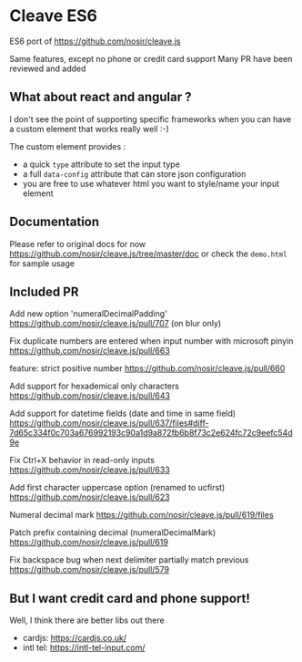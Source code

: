 # Cleave ES6

ES6 port of https://github.com/nosir/cleave.js

Same features, except no phone or credit card support
Many PR have been reviewed and added

## What about react and angular ?

I don't see the point of supporting specific frameworks when you can have a custom element that works really well :-)

The custom element provides :

- a quick `type` attribute to set the input type
- a full `data-config` attribute that can store json configuration
- you are free to use whatever html you want to style/name your input element

## Documentation

Please refer to original docs for now https://github.com/nosir/cleave.js/tree/master/doc
or check the `demo.html` for sample usage

## Included PR

Add new option 'numeralDecimalPadding'
https://github.com/nosir/cleave.js/pull/707 (on blur only)

Fix duplicate numbers are entered when input number with microsoft pinyin
https://github.com/nosir/cleave.js/pull/663

feature: strict positive number
https://github.com/nosir/cleave.js/pull/660

Add support for hexademical only characters
https://github.com/nosir/cleave.js/pull/643

Add support for datetime fields (date and time in same field)
https://github.com/nosir/cleave.js/pull/637/files#diff-7d65c334f0c703a676992193c90a1d9a872fb6b8f73c2e624fc72c9eefc54d9e

Fix Ctrl+X behavior in read-only inputs
https://github.com/nosir/cleave.js/pull/633

Add first character uppercase option (renamed to ucfirst)
https://github.com/nosir/cleave.js/pull/623

Numeral decimal mark
https://github.com/nosir/cleave.js/pull/619/files

Patch prefix containing decimal (numeralDecimalMark)
https://github.com/nosir/cleave.js/pull/619

Fix backspace bug when next delimiter partially match previous
https://github.com/nosir/cleave.js/pull/579

## But I want credit card and phone support!

Well, I think there are better libs out there

- cardjs: https://cardjs.co.uk/
- intl tel: https://intl-tel-input.com/
